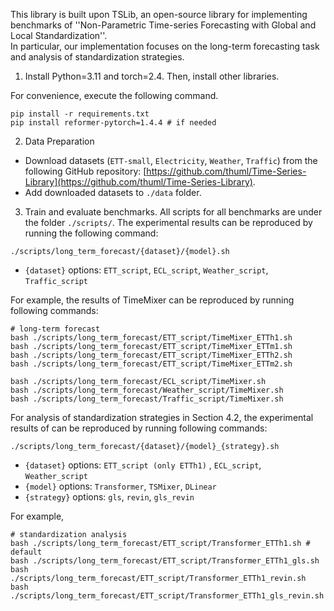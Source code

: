 This library is built upon TSLib, an open-source library for implementing benchmarks of ''Non-Parametric Time-series Forecasting with Global and Local Standardization''.   
In particular, our implementation focuses on the long-term forecasting task and analysis of standardization strategies.
 

1. Install Python=3.11 and torch=2.4. Then, install other libraries. 

For convenience, execute the following command.

```
pip install -r requirements.txt
pip install reformer-pytorch=1.4.4 # if needed
``` 

2. Data Preparation
- Download datasets (`ETT-small`, `Electricity`, `Weather`, `Traffic`) from the following GitHub repository: [https://github.com/thuml/Time-Series-Library](https://github.com/thuml/Time-Series-Library).
- Add downloaded datasets to `./data` folder.

3. Train and evaluate benchmarks. All scripts for all benchmarks are under the folder `./scripts/`. The experimental results can be reproduced by running the following command:

```
./scripts/long_term_forecast/{dataset}/{model}.sh
```
- `{dataset}` options: `ETT_script`, `ECL_script`, `Weather_script`, `Traffic_script`

For example, the results of TimeMixer can be reproduced by running following commands:
```
# long-term forecast
bash ./scripts/long_term_forecast/ETT_script/TimeMixer_ETTh1.sh
bash ./scripts/long_term_forecast/ETT_script/TimeMixer_ETTm1.sh
bash ./scripts/long_term_forecast/ETT_script/TimeMixer_ETTh2.sh
bash ./scripts/long_term_forecast/ETT_script/TimeMixer_ETTm2.sh

bash ./scripts/long_term_forecast/ECL_script/TimeMixer.sh
bash ./scripts/long_term_forecast/Weather_script/TimeMixer.sh
bash ./scripts/long_term_forecast/Traffic_script/TimeMixer.sh
```

For analysis of standardization strategies in Section 4.2, the experimental results of can be reproduced by running following commands:

```
./scripts/long_term_forecast/{dataset}/{model}_{strategy}.sh
```
- `{dataset}` options: `ETT_script (only ETTh1)` , `ECL_script`, `Weather_script`
- `{model}` options: `Transformer`, `TSMixer`, `DLinear`
- `{strategy}` options: `gls`, `revin`, `gls_revin`

For example, 
```
# standardization analysis
bash ./scripts/long_term_forecast/ETT_script/Transformer_ETTh1.sh # default
bash ./scripts/long_term_forecast/ETT_script/Transformer_ETTh1_gls.sh
bash ./scripts/long_term_forecast/ETT_script/Transformer_ETTh1_revin.sh
bash ./scripts/long_term_forecast/ETT_script/Transformer_ETTh1_gls_revin.sh
```
